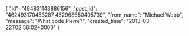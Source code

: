  {
   "id": "494831143886156",
   "post_id": "462493170453287_462968650405739",
   "from_name": "Michael Webb",
   "message": "What code Pierre?",
   "created_time": "2013-03-22T02:56:02+0000"
 }
